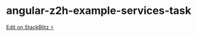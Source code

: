 # angular-z2h-example-services-task

[Edit on StackBlitz ⚡️](https://stackblitz.com/edit/angular-z2h-example-services-task-nk)
